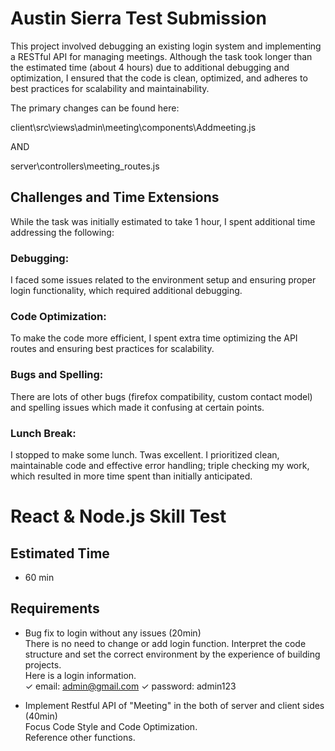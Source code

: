 # Austin Sierra Test Submission
This project involved debugging an existing login system and implementing a RESTful API for managing meetings. Although the task took longer than the estimated time (about 4 hours) due to additional debugging and optimization, I ensured that the code is clean, optimized, and adheres to best practices for scalability and maintainability.

The primary changes can be found here:

client\src\views\admin\meeting\components\Addmeeting.js

AND

server\controllers\meeting\_routes.js

## Challenges and Time Extensions
While the task was initially estimated to take 1 hour, I spent additional time addressing the following:
### Debugging: 
I faced some issues related to the environment setup and ensuring proper login functionality, which required additional debugging.
### Code Optimization: 
To make the code more efficient, I spent extra time optimizing the API routes and ensuring best practices for scalability.
### Bugs and Spelling: 
There are lots of other bugs (firefox compatibility, custom contact model) and spelling issues which made it confusing at certain points.
### Lunch Break: 
I stopped to make some lunch. Twas excellent.
I prioritized clean, maintainable code and effective error handling; triple checking my work, which resulted in more time spent than initially anticipated. 

# React & Node.js Skill Test

## Estimated Time

- 60 min

## Requirements

- Bug fix to login without any issues (20min) <br/>
  There is no need to change or add login function.
  Interpret the code structure and set the correct environment by the experience of building projects. <br/>
  Here is a login information. <br/>
  ✓ email: admin@gmail.com  ✓ password: admin123

- Implement Restful API of "Meeting" in the both of server and client sides (40min)<br/>
  Focus Code Style and Code Optimization. <br/>
  Reference other functions.

